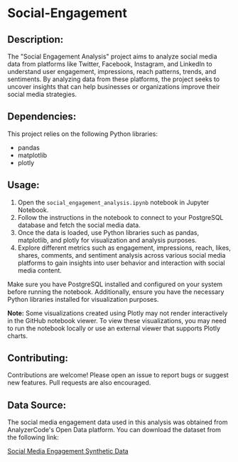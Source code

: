 # Social-Engagement



## Description:
The "Social Engagement Analysis" project aims to analyze social media data from platforms like Twitter, Facebook, Instagram, and LinkedIn to understand user engagement, impressions, reach patterns, trends, and sentiments. By analyzing data from these platforms, the project seeks to uncover insights that can help businesses or organizations improve their social media strategies.

## Dependencies:

This project relies on the following Python libraries:

- pandas
- matplotlib
- plotly

## Usage:

1. Open the `social_engagement_analysis.ipynb` notebook in Jupyter Notebook.
2. Follow the instructions in the notebook to connect to your PostgreSQL database and fetch the social media data.
3. Once the data is loaded, use Python libraries such as pandas, matplotlib, and plotly for visualization and analysis purposes.
4. Explore different metrics such as engagement, impressions, reach, likes, shares, comments, and sentiment analysis across various social media platforms to gain insights into user behavior and interaction with social media content.

Make sure you have PostgreSQL installed and configured on your system before running the notebook. Additionally, ensure you have the necessary Python libraries installed for visualization purposes.

**Note:** Some visualizations created using Plotly may not render interactively in the GitHub notebook viewer. To view these visualizations, you may need to run the notebook locally or use an external viewer that supports Plotly charts.



## Contributing:
Contributions are welcome! Please open an issue to report bugs or suggest new features. Pull requests are also encouraged.


## Data Source:

The social media engagement data used in this analysis was obtained from AnalyzerCode's Open Data platform. You can download the dataset from the following link:

[Social Media Engagement Synthetic Data](https://analyzercode.com/open-data/social-media-engagement-synthetic-data-for-assignment/)


